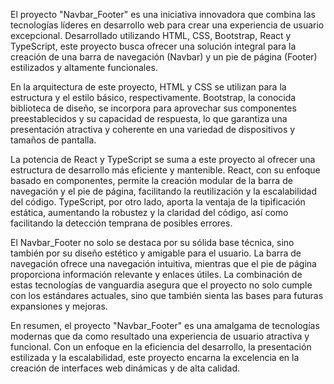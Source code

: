 El proyecto "Navbar_Footer" es una iniciativa innovadora que combina las tecnologías líderes en desarrollo web para crear una experiencia de usuario excepcional. Desarrollado utilizando HTML, CSS, Bootstrap, React y TypeScript, este proyecto busca ofrecer una solución integral para la creación de una barra de navegación (Navbar) y un pie de página (Footer) estilizados y altamente funcionales.

En la arquitectura de este proyecto, HTML y CSS se utilizan para la estructura y el estilo básico, respectivamente. Bootstrap, la conocida biblioteca de diseño, se incorpora para aprovechar sus componentes preestablecidos y su capacidad de respuesta, lo que garantiza una presentación atractiva y coherente en una variedad de dispositivos y tamaños de pantalla.

La potencia de React y TypeScript se suma a este proyecto al ofrecer una estructura de desarrollo más eficiente y mantenible. React, con su enfoque basado en componentes, permite la creación modular de la barra de navegación y el pie de página, facilitando la reutilización y la escalabilidad del código. TypeScript, por otro lado, aporta la ventaja de la tipificación estática, aumentando la robustez y la claridad del código, así como facilitando la detección temprana de posibles errores.

El Navbar_Footer no solo se destaca por su sólida base técnica, sino también por su diseño estético y amigable para el usuario. La barra de navegación ofrece una navegación intuitiva, mientras que el pie de página proporciona información relevante y enlaces útiles. La combinación de estas tecnologías de vanguardia asegura que el proyecto no solo cumple con los estándares actuales, sino que también sienta las bases para futuras expansiones y mejoras.

En resumen, el proyecto "Navbar_Footer" es una amalgama de tecnologías modernas que da como resultado una experiencia de usuario atractiva y funcional. Con un enfoque en la eficiencia del desarrollo, la presentación estilizada y la escalabilidad, este proyecto encarna la excelencia en la creación de interfaces web dinámicas y de alta calidad.
